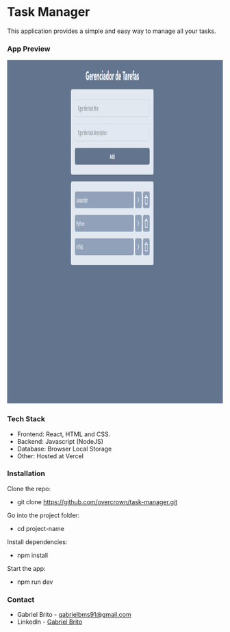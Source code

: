 # Task Manager

This application provides a simple and easy way to manage all your tasks.

### App Preview

<img src="https://raw.githubusercontent.com/overcrown/task-manager/refs/heads/main/src/assets/homepage.PNG" style="width: 900px; height: 800px;">


### Tech Stack

- Frontend: React, HTML and CSS.
- Backend: Javascript (NodeJS)
- Database: Browser Local Storage
- Other: Hosted at Vercel

### Installation

Clone the repo:
 - git clone https://github.com/overcrown/task-manager.git

Go into the project folder:
 - cd project-name

Install dependencies:
 - npm install

Start the app:
 - npm run dev


### Contact

 - Gabriel Brito - gabrielbms91@gmail.com
 - Linkedln - [Gabriel Brito](https://www.linkedin.com/in/gabriel-brito-268470132/) 
